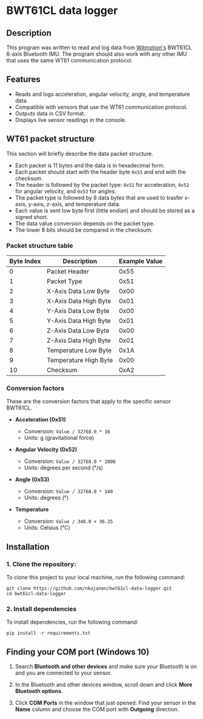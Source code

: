 # BWT61CL data logger

## Description

This program was written to read and log data from [Witmotion's](https://www.wit-motion.com/) BWT61CL 6-axis Bluetooth IMU. The program should also work with any other IMU that uses the same WT61 communication protocol.

## Features

- Reads and logs acceleration, angular velocity, angle, and temperature data.
- Compatible with sensors that use the WT61 communication protocol.
- Outputs data in CSV format.
- Displays live sensor readings in the console.

## WT61 packet structure

This section will briefly describe the data packet structure. 
- Each packet is 11 bytes and the data is in hexadecimal form. 
- Each packet should start with the header byte `0x55` and end with the checksum.
- The header is followed by the packet type: `0x51` for acceleration, `0x52` for angular velocity, and `0x53` for angles.
- The packet type is followed by 8 data bytes that are used to trasfer x-axis, y-axis, z-axis, and temperature data.
- Each value is sent low byte first (little endian) and should be stored as a signed short.
- The data value conversion depends on the packet type.
- The lower 8 bits should be compared in the checksum.

### Packet structure table

| Byte Index | Description                  | Example Value     |
|------------|------------------------------|-------------------|
| 0          | Packet Header                | 0x55              |
| 1          | Packet Type                  | 0x51              |
| 2          | X-Axis Data Low Byte         | 0x00              |
| 3          | X-Axis Data High Byte        | 0x01              |
| 4          | Y-Axis Data Low Byte         | 0x00              |
| 5          | Y-Axis Data High Byte        | 0x01              |
| 6          | Z-Axis Data Low Byte         | 0x00              |
| 7          | Z-Axis Data High Byte        | 0x01              |
| 8          | Temperature Low Byte         | 0x1A              |
| 9          | Temperature High Byte        | 0x00              |
| 10         | Checksum                     | 0xA2              |

### Conversion factors

These are the conversion factors that apply to the specific sensor BWT61CL.

- **Acceleration (0x51)**
  - Conversion: `Value / 32768.0 * 16`
  - Units: g (gravitational force)

- **Angular Velocity (0x52)**
  - Conversion: `Value / 32768.0 * 2000`
  - Units: degrees per second (&deg;/s)

- **Angle (0x53)**
  - Conversion: `Value / 32768.0 * 180`
  - Units: degrees (&deg;)

- **Temperature**
  - Conversion: `Value / 340.0 + 36.25`
  - Units: Celsius (&deg;C)

## Installation

### 1. Clone the repository:
To clone this project to your local machine, run the following command:
```
git clone https://github.com/nkujanen/bwt61cl-data-logger.git
cd bwt61cl-data-logger
```
### 2. Install dependencies 
To install dependencies, run the following command:
```
pip install -r requirements.txt
```

## Finding your COM port (Windows 10)

1. Search **Bluetooth and other devices** and make sure your Bluetooth is on and you are connected to your sensor.

2. In the Bluetooth and other devices window, scroll down and click **More Bluetooth options**.

3. Click **COM Ports** in the window that just opened. Find your sensor in the **Name** column and choose the COM port with **Outgoing** direction.